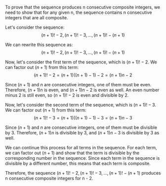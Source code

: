 To prove that the sequence produces n consecutive composite integers, we need to show that for any given n, the sequence contains n consecutive integers that are all composite.

Let's consider the sequence:
$$(n + 1)! - 2, (n + 1)! - 3, ..., (n + 1)! - (n + 1)$$

We can rewrite this sequence as:
$$(n + 1)! - 2, (n + 1)! - 3, ..., (n + 1)! - (n + 1)$$

Now, let's consider the first term of the sequence, which is $(n + 1)! - 2$. We can factor out $(n + 1)$ from this term:
$$(n + 1)! - 2 = (n + 1)((n + 1) - 1) - 2 = (n + 1)n - 2$$

Since $(n + 1)$ and $n$ are consecutive integers, one of them must be even. Therefore, $(n + 1)n$ is even, and $(n + 1)n - 2$ is even as well. An even number minus 2 is still even, so $(n + 1)! - 2$ is even and divisible by 2.

Now, let's consider the second term of the sequence, which is $(n + 1)! - 3$. We can factor out $(n + 1)$ from this term:
$$(n + 1)! - 3 = (n + 1)((n + 1) - 1) - 3 = (n + 1)n - 3$$

Since $(n + 1)$ and $n$ are consecutive integers, one of them must be divisible by 3. Therefore, $(n + 1)n$ is divisible by 3, and $(n + 1)n - 3$ is divisible by 3 as well.

We can continue this process for all terms in the sequence. For each term, we can factor out $(n + 1)$ and show that the term is divisible by the corresponding number in the sequence. Since each term in the sequence is divisible by a different number, this means that each term is composite.

Therefore, the sequence $(n + 1)! - 2, (n + 1)! - 3, ..., (n + 1)! - (n + 1)$ produces n consecutive composite integers for n - 2.